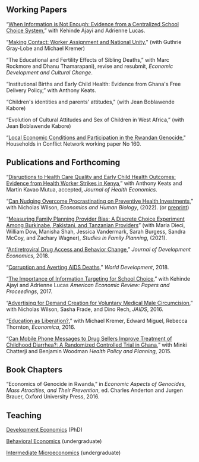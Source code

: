 ## Working Papers

“[When Information is Not Enough: Evidence from a Centralized School Choice System](/files/guiide.pdf),” with Kehinde Ajayi and Adrienne Lucas.



“[Making Contact: Worker Assignment and National Unity](https://www.worldbank.org/en/programs/sief-trust-fund/brief/kenya-building-state-capacity-and-national-unity-with-market-design-the-problem-of-volunteer-assignment-in-kenya)," (with Guthrie Gray-Lobe and Michael Kremer)

“The Educational and Fertility Effects of Sibling Deaths,” with Marc Rockmore and Dhanu Thamarapani), revise and resubmit, *Economic Development and Cultural Change*.

“Institutional Births and Early Child Health: Evidence from Ghana's Free Delivery Policy,” with Anthony Keats.

“Children's identities and parents' attitudes," (with Jean Boblawende Kabore)  

“Evolution of Cultural Attitudes and Sex of Children in West Africa,” (with Jean Boblawende Kabore)

“[Local Economic Conditions and Participation in the Rwandan Genocide](https://hicn.org/wp-content/uploads/sites/10/2012/06/HiCN-WP-160.pdf)," Households in Conflict Network working paper No 160.


## Publications and Forthcoming

“[Disruptions to Health Care Quality and Early Child Health Outcomes: Evidence from Health Worker Strikes in Kenya](/files/strikes.pdf),” with Anthony Keats and Martin Kavao Mutua, accepted, *Journal of Health Economics*.

“[Can Nudging Overcome Procrastinating on Preventive Health Investments](https://www.sciencedirect.com/science/article/pii/S1570677X21000642?utm_content=buffercacf1),” with Nicholas Wilson, *Economics and Human Biology*, (2022). (or [preprint](/files/advertisingvmmc_preprint.pdf))

“[Measuring Family Planning Provider Bias: A Discrete Choice Experiment Among Burkinabe, Pakistani, and Tanzanian Providers](https://pubmed.ncbi.nlm.nih.gov/34472623/)” (with Maria Dieci, William Dow, Manisha Shah, Jessica Vandermark, Sarah Burgess, Sandra McCoy, and Zachary Wagner), *Studies in Family Planning*, (2021). 

“[Antiretroviral Drug Access and Behavior Change](/files/arv.pdf),” *Journal of Development Economics*, 2018.

“[Corruption and Averting AIDS Deaths](/files/corrup.pdf),” *World Development*, 2018.

“[The Importance of Information Targeting for School Choice](/files/guiideparents.pdf),” with Kehinde Ajayi and Adrienne Lucas *American Economic Review: Papers and Proceedings*, 2017.

“[Advertising for Demand Creation for Voluntary Medical Male Circumcision](/files/jaids.pdf),” with Nicholas Wilson, Sasha Frade, and Dino Rech, *JAIDS*, 2016.

“[Education as Liberation?](/files/edaslib.pdf),” with Michael Kremer, Edward Miguel, Rebecca Thornton, *Economica*, 2016.

“[Can Mobile Phone Messages to Drug Sellers Improve Treatment of Childhood Diarrhea?: A Randomized Controlled Trial in Ghana](/files/smsghana.pdf),” with Minki Chatterji and Benjamin Woodman *Health Policy and Planning*, 2015.

## Book Chapters

“Economics of Genocide in Rwanda,” in *Economic Aspects of Genocides, Mass Atrocities, and Their Prevention*, ed. Charles Anderton and Jurgen Brauer, Oxford University Press, 2016.


<!--
[![Analytics](https://ga-beacon.appspot.com/UA-78646709-2/starter-academic/readme?pixel)](https://github.com/igrigorik/ga-beacon)
-->


## Teaching

[Development Economics](/files/syllabus_development.pdf) (PhD)

[Behavioral Economics](/files/syllabus_behavioral.pdf) (undergraduate)

[Intermediate Microeconomics](/files/syllabus_intermediate_micro.pdf) (undergraduate)
